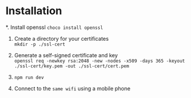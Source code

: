 # Installation
*. Install openssl
   `choco install openssl`
1. Create a directory for your certificates <br />
   `mkdir -p ./ssl-cert`

2. Generate a self-signed certificate and key <br />
   `openssl req -newkey rsa:2048 -new -nodes -x509 -days 365 -keyout ./ssl-cert/key.pem -out ./ssl-cert/cert.pem`

3. `npm run dev`

4. Connect to the `same wifi` using a mobile phone
